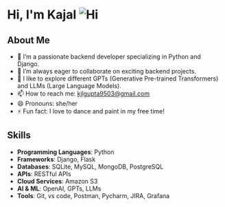 # Hi, I'm Kajal ![Hi](https://github.com/user-attachments/assets/e4f7040b-f2af-428a-8820-50d1c12e6250)

## About Me
- 🔭 I’m a passionate backend developer specializing in Python and Django.
- 👯 I’m always eager to collaborate on exciting backend projects.
- 💬 I like to explore different GPTs (Generative Pre-trained Transformers) and LLMs (Large Language Models).
- 📫 How to reach me: kjlgupta9503@gmail.com
- 😄 Pronouns: she/her
- ⚡ Fun fact: I love to dance and paint in my free time!

## Skills
- **Programming Languages**: Python
- **Frameworks**: Django, Flask
- **Databases**: SQLite, MySQL, MongoDB, PostgreSQL
- **APIs**: RESTful APIs
- **Cloud Services**: Amazon S3
- **AI & ML**: OpenAI, GPTs, LLMs
- **Tools**: Git, vs code, Postman, Pycharm, JIRA, Grafana
